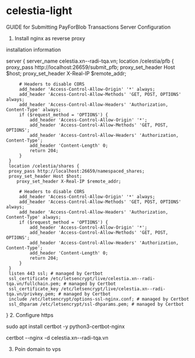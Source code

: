 # celestia-light

GUIDE for Submitting PayForBlob Transactions
Server Configuration
1. Install nginx as reverse proxy

installation information

server {
     server_name celestia.xn--radi-tqa.vn;
     location /celestia/pfb {
        proxy_pass http://localhost:26659/submit_pfb;
        proxy_set_header Host $host;
        proxy_set_header X-Real-IP $remote_addr;

         # Headers to disable CORS
         add_header 'Access-Control-Allow-Origin' '*' always;
         add_header 'Access-Control-Allow-Methods' 'GET, POST, OPTIONS' always;
         add_header 'Access-Control-Allow-Headers' 'Authorization, Content-Type' always;
         if ($request_method = 'OPTIONS') {
             add_header 'Access-Control-Allow-Origin' '*';
             add_header 'Access-Control-Allow-Methods' 'GET, POST, OPTIONS';
             add_header 'Access-Control-Allow-Headers' 'Authorization, Content-Type';
             add_header 'Content-Length' 0;
             return 204;
         }
     }
     location /celestia/shares {
     proxy_pass http://localhost:26659/namespaced_shares;
     proxy_set_header Host $host;
        proxy_set_header X-Real-IP $remote_addr;

         # Headers to disable CORS
         add_header 'Access-Control-Allow-Origin' '*' always;
         add_header 'Access-Control-Allow-Methods' 'GET, POST, OPTIONS' always;
         add_header 'Access-Control-Allow-Headers' 'Authorization, Content-Type' always;
         if ($request_method = 'OPTIONS') {
             add_header 'Access-Control-Allow-Origin' '*';
             add_header 'Access-Control-Allow-Methods' 'GET, POST, OPTIONS';
             add_header 'Access-Control-Allow-Headers' 'Authorization, Content-Type';
             add_header 'Content-Length' 0;
             return 204;
         }
     }
     listen 443 ssl; # managed by Certbot
     ssl_certificate /etc/letsencrypt/live/celestia.xn--radi-tqa.vn/fullchain.pem; # managed by Certbot
     ssl_certificate_key /etc/letsencrypt/live/celestia.xn--radi-tqa.vn/privkey.pem; # managed by Certbot
     include /etc/letsencrypt/options-ssl-nginx.conf; # managed by Certbot
     ssl_dhparam /etc/letsencrypt/ssl-dhparams.pem; # managed by Certbot
}
2. Configure https

sudo apt install certbot -y python3-certbot-nginx

certbot --nginx -d celestia.xn--radi-tqa.vn

3. Poin domain to vps
